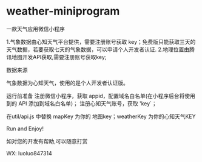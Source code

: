 # weather-miniprogram
一款天气应用微信小程序

1.气象数据由心知天气平台提供，需要注册账号获取 key；免费版只能获取三天的天气数据，若要获取七天的气象数据，可以申请个人开发者认证.
2.地理位置由腾讯地图开发API获取,需要注册账号获取key;
   
数据来源

气象数据为心知天气，使用的是个人开发者认证版。

运行前准备
注册微信小程序，获取 appid，配置域名白名单(在小程序后台将使用到的 API 添加到域名白名单)；
注册心知天气账号，获取 'key`；

在util/api.js 中替换 mapKey 为你的 地图key；weatherKey 为你的心知天气KEY

Run and Enjoy!

如对您的开发有帮助,可以随意打赏

WX: luoluo847314

